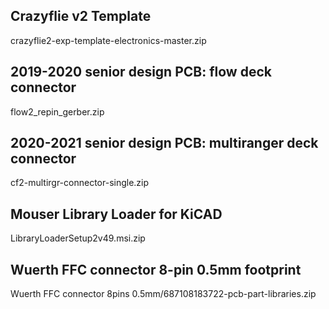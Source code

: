 ## Crazyflie v2 Template
crazyflie2-exp-template-electronics-master.zip

## 2019-2020 senior design PCB: flow deck connector
flow2_repin_gerber.zip

## 2020-2021 senior design PCB: multiranger deck connector
cf2-multirgr-connector-single.zip

## Mouser Library Loader for KiCAD
LibraryLoaderSetup2v49.msi.zip

## Wuerth FFC connector 8-pin 0.5mm footprint
Wuerth FFC connector 8pins 0.5mm/687108183722-pcb-part-libraries.zip

